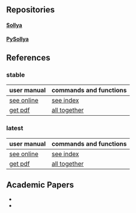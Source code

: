 ## Repositories

#### [Sollya](http://sollya.gforge.inria.fr/)
#### [PySollya](https://gitlab.com/metalibm-dev/pythonsollya/)

## References

### stable


|            user manual | commands and functions |
|:-----------------------|:-----------------------|
| [see online](http://sollya.gforge.inria.fr/sollya-7.0/sollya.php)           | [see index](http://sollya.gforge.inria.fr/sollya-7.0/help.php?name=listOfCommands) |
| [get pdf](https://gforge.inria.fr/frs/download.php/file/37750/sollya.pdf)  | [all together](http://sollya.gforge.inria.fr/sollya-7.0/help.php) |

### latest

|            user manual | commands and functions |
|:-----------------------|:-----------------------|
| [see online](http://sollya.gforge.inria.fr/sollya-weekly/sollya.php)           | [see index](http://sollya.gforge.inria.fr/sollya-weekly/help.php?name=listOfCommands) |
| [get pdf](https://gforge.inria.fr/sollya-weekly/sollya.pdf)  | [all together](http://sollya.gforge.inria.fr/sollya-weekly/help.php) |


## Academic Papers
-
-

